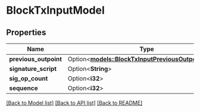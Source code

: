 # BlockTxInputModel

## Properties

Name | Type | Description | Notes
------------ | ------------- | ------------- | -------------
**previous_outpoint** | Option<[**models::BlockTxInputPreviousOutpointModel**](BlockTxInputPreviousOutpointModel.md)> |  | [optional]
**signature_script** | Option<**String**> |  | [optional]
**sig_op_count** | Option<**i32**> |  | [optional]
**sequence** | Option<**i32**> |  | [optional]

[[Back to Model list]](../README.md#documentation-for-models) [[Back to API list]](../README.md#documentation-for-api-endpoints) [[Back to README]](../README.md)



